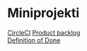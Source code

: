 # Miniprojekti

[CircleCI](https://circleci.com/gh/hannuorn/Agile5-miniprojekti)
[Product backlog](https://docs.google.com/spreadsheets/d/1w2MvPLga09autEiqfWHRf4b6ZIb_XvbqIzwAxncRldM/edit#gid=0)<br/>
[Definition of Done](definition_of_done.md)<br/>
